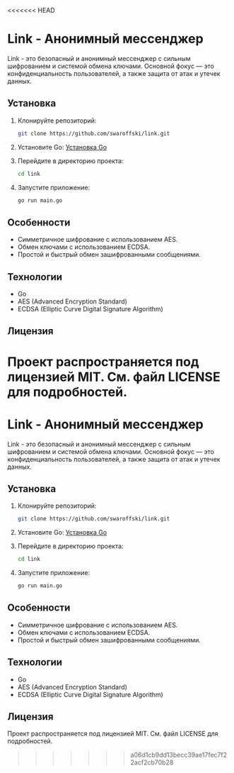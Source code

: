 <<<<<<< HEAD
# Link - Анонимный мессенджер

Link - это безопасный и анонимный мессенджер с сильным шифрованием и системой обмена ключами. Основной фокус — это конфиденциальность пользователей, а также защита от атак и утечек данных.

## Установка

1. Клонируйте репозиторий:
    ```bash
    git clone https://github.com/swaroffski/link.git
    ```

2. Установите Go:
    [Установка Go](https://golang.org/doc/install)

3. Перейдите в директорию проекта:
    ```bash
    cd link
    ```

4. Запустите приложение:
    ```bash
    go run main.go
    ```

## Особенности

- Симметричное шифрование с использованием AES.
- Обмен ключами с использованием ECDSA.
- Простой и быстрый обмен зашифрованными сообщениями.

## Технологии

- Go
- AES (Advanced Encryption Standard)
- ECDSA (Elliptic Curve Digital Signature Algorithm)

## Лицензия

Проект распространяется под лицензией MIT. См. файл LICENSE для подробностей.
=======
# Link - Анонимный мессенджер

Link - это безопасный и анонимный мессенджер с сильным шифрованием и системой обмена ключами. Основной фокус — это конфиденциальность пользователей, а также защита от атак и утечек данных.

## Установка

1. Клонируйте репозиторий:
    ```bash
    git clone https://github.com/swaroffski/link.git
    ```

2. Установите Go:
    [Установка Go](https://golang.org/doc/install)

3. Перейдите в директорию проекта:
    ```bash
    cd link
    ```

4. Запустите приложение:
    ```bash
    go run main.go
    ```

## Особенности

- Симметричное шифрование с использованием AES.
- Обмен ключами с использованием ECDSA.
- Простой и быстрый обмен зашифрованными сообщениями.

## Технологии

- Go
- AES (Advanced Encryption Standard)
- ECDSA (Elliptic Curve Digital Signature Algorithm)

## Лицензия

Проект распространяется под лицензией MIT. См. файл LICENSE для подробностей.
>>>>>>> a06d1cb9dd13becc39ae17fec7f22acf2cb70b28
